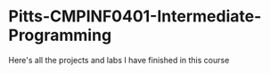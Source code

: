 # Pitts-CMPINF0401-Intermediate-Programming

Here's all the projects and labs I have finished in this course
